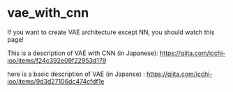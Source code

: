 # vae_with_cnn
If you want to create VAE architecture except NN, you should watch this page!

This is a description of VAE with CNN (in Japanese): https://qiita.com/icchi-ioo/items/f24c392e09f22953d179

here is a basic description of VAE (in Japanse) : https://qiita.com/icchi-ioo/items/9d3d27106dc474cfdf1e

